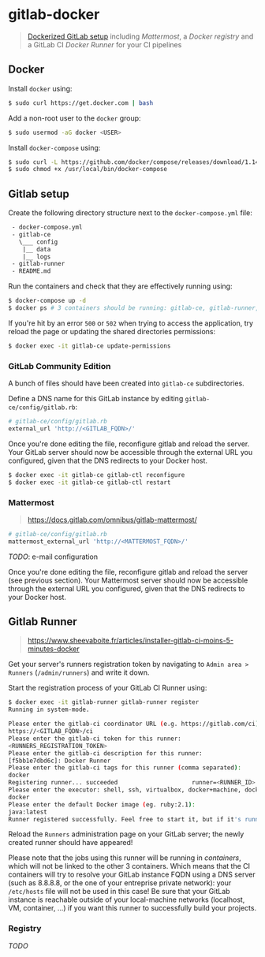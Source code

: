 # gitlab-docker
> [Dockerized GitLab setup](https://docs.gitlab.com/omnibus/docker/README.html) including *Mattermost*, a *Docker registry* and a GitLab CI *Docker Runner* for your CI pipelines

## Docker

Install `docker` using:

```bash
$ sudo curl https://get.docker.com | bash
```

Add a non-root user to the `docker` group:

```bash
$ sudo usermod -aG docker <USER>
```

Install `docker-compose` using:

```bash
$ sudo curl -L https://github.com/docker/compose/releases/download/1.14.0/docker-compose-`uname -s`-`uname -m` > /usr/local/bin/docker-compose
$ sudo chmod +x /usr/local/bin/docker-compose
```

## Gitlab setup

Create the following directory structure next to the `docker-compose.yml` file:

```txt
 - docker-compose.yml
 - gitlab-ce
   \___ config
    |__ data
    |__ logs
 - gitlab-runner
 - README.md
```

Run the containers and check that they are effectively running using:

```bash
$ docker-compose up -d
$ docker ps # 3 containers should be running: gitlab-ce, gitlab-runner, gitlab-registry
```

If you're hit by an error `500` or `502` when trying to access the application, try reload the page or updating the shared directories permissions:

```bash
$ docker exec -it gitlab-ce update-permissions
```

### GitLab Community Edition

A bunch of files should have been created into `gitlab-ce` subdirectories.

Define a DNS name for this GitLab instance by editing `gitlab-ce/config/gitlab.rb`:

```ruby
# gitlab-ce/config/gitlab.rb
external_url 'http://<GITLAB_FQDN>/'
```

Once you're done editing the file, reconfigure gitlab and reload the server. Your GitLab server should now be accessible through the external URL you configured, given that the DNS redirects to your Docker host.

```bash
$ docker exec -it gitlab-ce gitlab-ctl reconfigure
$ docker exec -it gitlab-ce gitlab-ctl restart
```

### Mattermost
> https://docs.gitlab.com/omnibus/gitlab-mattermost/

```ruby
# gitlab-ce/config/gitlab.rb
mattermost_external_url 'http://<MATTERMOST_FQDN>/' 
```

*TODO*: e-mail configuration

Once you're done editing the file, reconfigure gitlab and reload the server (see previous section). Your Mattermost server should now be accessible through the external URL you configured, given that the DNS redirects to your Docker host.

## Gitlab Runner
> https://www.sheevaboite.fr/articles/installer-gitlab-ci-moins-5-minutes-docker

Get your server's runners registration token by navigating to `Admin area > Runners` (`/admin/runners`) and write it down.

Start the registration process of your GitLab CI Runner using:

```bash
$ docker exec -it gitlab-runner gitlab-runner register
Running in system-mode.

Please enter the gitlab-ci coordinator URL (e.g. https://gitlab.com/ci):
https://<GITLAB_FQDN>/ci
Please enter the gitlab-ci token for this runner:
<RUNNERS_REGISTRATION_TOKEN>
Please enter the gitlab-ci description for this runner:
[f5bb1e7dbd6c]: Docker Runner
Please enter the gitlab-ci tags for this runner (comma separated):
docker
Registering runner... succeeded                     runner=<RUNNER_ID>
Please enter the executor: shell, ssh, virtualbox, docker+machine, docker-ssh+machine, docker, docker-ssh, parallels:
docker
Please enter the default Docker image (eg. ruby:2.1):
java:latest
Runner registered successfully. Feel free to start it, but if it's running already the config should be automatically reloaded!
```

Reload the `Runners` administration page on your GitLab server; the newly created runner should have appeared!

Please note that the jobs using this runner will be running in *containers*, which will not be linked to the other 3 containers. Which means that the CI containers will try to resolve your GitLab instance FQDN using a DNS server (such as 8.8.8.8, or the one of your entreprise private network): your `/etc/hosts` file will not be used in this case! Be sure that your GitLab instance is reachable outside of your local-machine networks (localhost, VM, container, ...) if you want this runner to successfully build your projects.

### Registry

*TODO*